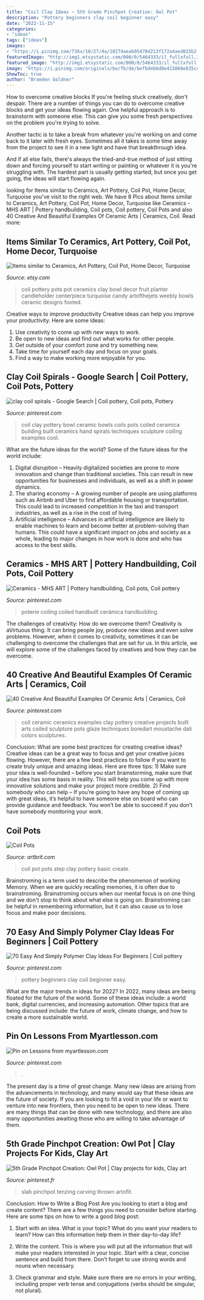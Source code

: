 ```yaml
---
title: "Coil Clay Ideas ~ 5th Grade Pinchpot Creation: Owl Pot"
description: "Pottery beginners clay coil beginner easy"
date: "2022-11-15"
categories:
- "ideas"
tags: ["ideas"]
images:
- "https://i.pinimg.com/736x/10/27/4a/10274aeab05478d213f172a4aed015b2--ceramic-art-clay.jpg"
featuredImage: "http://img1.etsystatic.com/000/0/5464333/il_fullxfull.301486673.jpg"
featured_image: "http://img1.etsystatic.com/000/0/5464333/il_fullxfull.301486673.jpg"
image: "https://i.pinimg.com/originals/be/fb/de/befbdeb6d8e415868e835cdc5e48b5a4.jpg"
ShowToc: true
author: "Braeden Goldner"
---
```



How to overcome creative blocks
If you're feeling stuck creatively, don't despair. There are a number of things you can do to overcome creative blocks and get your ideas flowing again.
One helpful approach is to brainstorm with someone else. This can give you some fresh perspectives on the problem you're trying to solve.

Another tactic is to take a break from whatever you're working on and come back to it later with fresh eyes. Sometimes all it takes is some time away from the project to see it in a new light and have that breakthrough idea.

And if all else fails, there's always the tried-and-true method of just sitting down and forcing yourself to start writing or painting or whatever it is you're struggling with. The hardest part is usually getting started, but once you get going, the ideas will start flowing again.

	

		
looking for Items similar to Ceramics, Art Pottery, Coil Pot, Home Decor, Turquoise you've visit to the right web. We have 8 Pics about Items similar to Ceramics, Art Pottery, Coil Pot, Home Decor, Turquoise like Ceramics - MHS ART | Pottery handbuilding, Coil pots, Coil pottery, Coil Pots and also 40 Creative And Beautiful Examples Of Ceramic Arts | Ceramics, Coil. Read more:
		
    
## Items Similar To Ceramics, Art Pottery, Coil Pot, Home Decor, Turquoise

<img loading=lazy src="http://img1.etsystatic.com/000/0/5464333/il_fullxfull.301486673.jpg" onerror="this.onerror=null;this.src='https://tse3.mm.bing.net/th?id=OIP.Veyxuu-ASygd1jGDTHSh4gHaFj&amp;pid=15.1';" alt="Items similar to Ceramics, Art Pottery, Coil Pot, Home Decor, Turquoise">

_Source: etsy.com_

>coil pottery pots pot ceramics clay bowl decor fruit planter candleholder centerpiece turquoise candy artofthejets weebly bowls ceramic designs footed. 

	

Creative ways to improve productivity
Creative ideas can help you improve your productivity. Here are some ideas: 
1. Use creativity to come up with new ways to work.
2. Be open to new ideas and find out what works for other people. 
3. Get outside of your comfort zone and try something new. 
4. Take time for yourself each day and focus on your goals. 
5. Find a way to make working more enjoyable for you.

    
## Clay Coil Spirals - Google Search | Coil Pottery, Coil Pots, Pottery

<img loading=lazy src="https://i.pinimg.com/originals/be/fb/de/befbdeb6d8e415868e835cdc5e48b5a4.jpg" onerror="this.onerror=null;this.src='https://tse1.mm.bing.net/th?id=OIP.9xj9eG1wC00WSJo-0ntQ5AHaHa&amp;pid=15.1';" alt="clay coil spirals - Google Search | Coil pottery, Coil pots, Pottery">

_Source: pinterest.com_

>coil clay pottery bowl ceramic bowls coils pots coiled ceramica building built ceramics hand spirals techniques sculpture coiling examples cool. 

	

What are the future ideas for the world?
Some of the future ideas for the world include:
1. Digital disruption – Heavily digitalized societies are prone to more innovation and change than traditional societies. This can result in new opportunities for businesses and individuals, as well as a shift in power dynamics.
2. The sharing economy – A growing number of people are using platforms such as Airbnb and Uber to find affordable housing or transportation. This could lead to increased competition in the taxi and transport industries, as well as a rise in the cost of living.
3. Artificial intelligence – Advances in artificial intelligence are likely to enable machines to learn and become better at problem-solving than humans. This could have a significant impact on jobs and society as a whole, leading to major changes in how work is done and who has access to the best skills.

    
## Ceramics - MHS ART | Pottery Handbuilding, Coil Pots, Coil Pottery

<img loading=lazy src="https://i.pinimg.com/736x/e6/89/1f/e6891f48606556ca9c3d18a6fcc9e637.jpg" onerror="this.onerror=null;this.src='https://tse3.mm.bing.net/th?id=OIP.kNvSmlcq_KHbjWmiq0NH9QHaJ4&amp;pid=15.1';" alt="Ceramics - MHS ART | Pottery handbuilding, Coil pots, Coil pottery">

_Source: pinterest.com_

>poterie coiling coiled handbuilt cerámica handbuilding. 

	

The challenges of creativity: How do we overcome them?
Creativity is aVirtuous thing. It can bring people joy, produce new ideas and even solve problems. However, when it comes to creativity, sometimes it can be challenging to overcome the challenges that are set for us. In this article, we will explore some of the challenges faced by creatives and how they can be overcome.

    
## 40 Creative And Beautiful Examples Of Ceramic Arts | Ceramics, Coil

<img loading=lazy src="https://i.pinimg.com/736x/10/27/4a/10274aeab05478d213f172a4aed015b2--ceramic-art-clay.jpg" onerror="this.onerror=null;this.src='https://tse1.mm.bing.net/th?id=OIP.V4Ph70-beE0ptdYjYf65-gHaLF&amp;pid=15.1';" alt="40 Creative And Beautiful Examples Of Ceramic Arts | Ceramics, Coil">

_Source: pinterest.com_

>coil ceramic ceramics examples clay pottery creative projects built arts coiled sculpture pots glaze techniques boredart moustache dali colors sculptures. 

	

Conclusion: What are some best practices for creating creative ideas?
Creative ideas can be a great way to focus and get your creative juices flowing. However, there are a few best practices to follow if you want to create truly unique and amazing ideas. Here are three tips: 1) Make sure your idea is well-founded – before you start brainstorming, make sure that your idea has some basis in reality. This will help you come up with more innovative solutions and make your project more credible. 2) Find somebody who can help – If you’re going to have any hope of coming up with great ideas, it’s helpful to have someone else on board who can provide guidance and feedback. You won’t be able to succeed if you don’t have somebody monitoring your work.

    
## Coil Pots

<img loading=lazy src="https://www.artbrit.com/uploads/2/1/2/1/21211482/how-to-make-a-coil-pot-best-clay-for-pottery-coil-pot-clay-pottery-ideas-for-beginners-coil-pots-clay_orig.jpg" onerror="this.onerror=null;this.src='https://tse3.mm.bing.net/th?id=OIP.jnhuCGSf1lPkDoaex4kwIAHaJ4&amp;pid=15.1';" alt="Coil Pots">

_Source: artbrit.com_

>coil pot pots step clay pottery basic create. 

	

Brainstroming is a term used to describe the phenomenon of working Memory. When we are quickly recalling memories, it is often due to brainstroming. Brainstroming occurs when our mental focus is on one thing and we don't stop to think about what else is going on. Brainstroming can be helpful in remembering information, but it can also cause us to lose focus and make poor decisions.

    
## 70 Easy And Simply Polymer Clay Ideas For Beginners | Coil Pottery

<img loading=lazy src="https://i.pinimg.com/736x/1f/5d/f8/1f5df8b949e4241396e6bdd8741b5250.jpg" onerror="this.onerror=null;this.src='https://tse1.mm.bing.net/th?id=OIP.KQ8NKp9xgoex5cnJhXXtqAHaHa&amp;pid=15.1';" alt="70 Easy And Simply Polymer Clay Ideas For Beginners | Coil pottery">

_Source: pinterest.com_

>pottery beginners clay coil beginner easy. 

	

What are the major trends in ideas for 2022?
In 2022, many ideas are being floated for the future of the world. Some of these ideas include: a world bank, digital currencies, and increasing automation. Other topics that are being discussed include: the future of work, climate change, and how to create a more sustainable world.

    
## Pin On Lessons From Myartlesson.com

<img loading=lazy src="https://i.pinimg.com/736x/f7/e2/47/f7e247b744e5551c940c5d25829e7ea2.jpg" onerror="this.onerror=null;this.src='https://tse2.mm.bing.net/th?id=OIP.c5zzvvQIl609kIZe_Wu1UgHaLJ&amp;pid=15.1';" alt="Pin on Lessons from myartlesson.com">

_Source: pinterest.com_

>. 

	

The present day is a time of great change. Many new ideas are arising from the advancements in technology, and many would say that these ideas are the future of society. If you are looking to fill a void in your life or want to venture into new frontiers, then you need to be open to new ideas. There are many things that can be done with new technology, and there are also many opportunities awaiting those who are willing to take advantage of them.

    
## 5th Grade Pinchpot Creation: Owl Pot | Clay Projects For Kids, Clay Art

<img loading=lazy src="https://i.pinimg.com/736x/c6/70/95/c67095bcba262fd4361f55f0efdc2d3d--th-grades-clay-projects.jpg" onerror="this.onerror=null;this.src='https://tse1.mm.bing.net/th?id=OIP.TMZYFE4ASgYe9XcG8Hwm6gHaJ3&amp;pid=15.1';" alt="5th Grade Pinchpot Creation: Owl Pot | Clay projects for kids, Clay art">

_Source: pinterest.fr_

>slab pinchpot tenzing carving thrown artofit. 

	

Conclusion: How to Write a Blog Post
Are you looking to start a blog and create content? There are a few things you need to consider before starting. Here are some tips on how to write a good blog post:
1. Start with an idea. What is your topic? What do you want your readers to learn? How can this information help them in their day-to-day life?

2. Write the content. This is where you will put all the information that will make your readers interested in your topic. Start with a clear, concise sentence and build from there. Don’t forget to use strong words and nouns when necessary.

3. Check grammar and style. Make sure there are no errors in your writing, including proper verb tense and conjugations (verbs should be singular, not plural).

